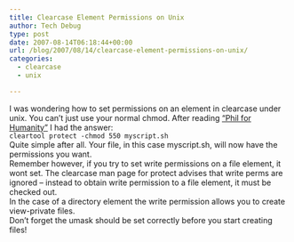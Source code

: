 ```yaml
---
title: Clearcase Element Permissions on Unix
author: Tech Debug
type: post
date: 2007-08-14T06:18:44+00:00
url: /blog/2007/08/14/clearcase-element-permissions-on-unix/
categories:
  - clearcase
  - unix

---
```

I was wondering how to set permissions on an element in clearcase under unix. You can&#8217;t just use your normal chmod. After reading [&#8220;Phil for Humanity&#8221;][1] I had the answer:  
`cleartool protect -chmod 550 myscript.sh`  
Quite simple after all. Your file, in this case myscript.sh, will now have the permissions you want.  
Remember however, if you try to set write permissions on a file element, it wont set. The clearcase man page for protect advises that write perms are ignored &#8211; instead to obtain write permission to a file element, it must be checked out.  
In the case of a directory element the write permission allows you to create view-private files.  
Don&#8217;t forget the umask should be set correctly before you start creating files!

 [1]: http://www.philforhumanity.com/ClearCase_Support_5.html "ClearCase Support: Changing File Permissions &laquo; Phil for Humanity"
